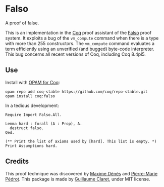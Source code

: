 # Falso
A proof of false.

This is an implementation in the [Coq](https://coq.inria.fr/) proof assistant of the [Falso](http://inutile.club/estatis/falso/) proof system. It exploits a bug of the `vm_compute` command when there is a type with more than 255 constructors. The `vm_compute` command evaluates a term efficiently using an unverified (and bugged) byte-code interpreter. This bug concerns all recent versions of Coq, including Coq 8.4pl5.

## Use
Install with [OPAM for Coq](http://coq-blog.clarus.me/use-opam-for-coq.html):

    opam repo add coq-stable https://github.com/coq/repo-stable.git
    opam install coq:falso

In a tedious development:

    Require Import Falso.All.

    Lemma hard : forall (A : Prop), A.
      destruct falso.
    Qed.

    (** Print the list of axioms used by [hard]. This list is empty. *)
    Print Assumptions hard.

## Credits
This proof technique was discovered by [Maxime Dénès](http://www.maximedenes.fr/) and [Pierre-Marie Pédrot](http://www.pps.univ-paris-diderot.fr/~pedrot/). This package is made by [Guillaume Claret](http://guillaume.claret.me/), under MIT license.
